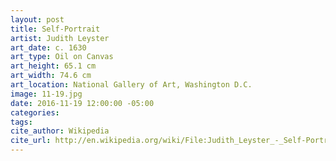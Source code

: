 ```yaml
---
layout: post
title: Self-Portrait
artist: Judith Leyster
art_date: c. 1630
art_type: Oil on Canvas
art_height: 65.1 cm
art_width: 74.6 cm
art_location: National Gallery of Art, Washington D.C.
image: 11-19.jpg
date: 2016-11-19 12:00:00 -05:00
categories:
tags:
cite_author: Wikipedia
cite_url: http://en.wikipedia.org/wiki/File:Judith_Leyster_-_Self-Portrait_-_Google_Art_Project.jpg
---
```

